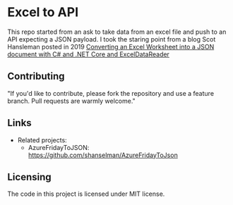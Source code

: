 # Excel to API

This repo started from an ask to take data from an excel file and push to an API expecting a JSON payload. I took the staring point from a blog Scot Hansleman posted in 2019 [Converting an Excel Worksheet into a JSON document with C# and .NET Core and ExcelDataReader](https://www.hanselman.com/blog/converting-an-excel-worksheet-into-a-json-document-with-c-and-net-core-and-exceldatareader)


## Contributing

"If you'd like to contribute, please fork the repository and use a feature
branch. Pull requests are warmly welcome."

## Links

- Related projects:
  - AzureFridayToJSON: https://github.com/shanselman/AzureFridayToJson


## Licensing

The code in this project is licensed under MIT license.